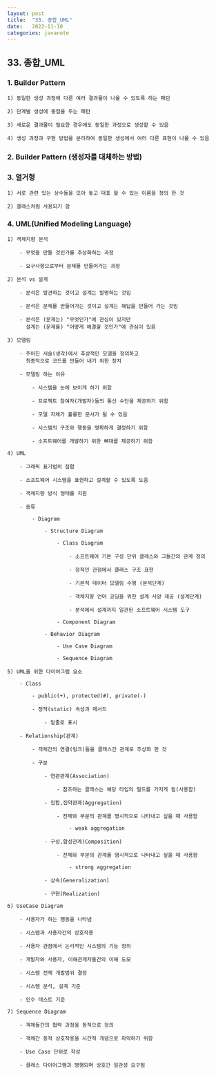 ```yaml
---
layout: post
title:  "33. 종합_UML"
date:   2022-11-10
categories: javanote
---
```


## 33. 종합_UML

### 1. Builder Pattern

    1) 동일한 생성 과정에 다른 여러 결과물이 나올 수 있도록 하는 패턴 

    2) 단계별 생성에 중점을 두는 패턴 

    3) 새로운 결과물이 필요한 경우에도 동일한 과정으로 생성할 수 있음 

    4) 생성 과정과 구현 방법을 분리하여 동일한 생성에서 여러 다른 표현이 나올 수 있음

### 2. Builder Pattern (생성자를 대체하는 방법)

### 3. 열거형 

    1) 서로 관련 있는 상수들을 모아 놓고 대표 할 수 있는 이름을 정의 한 것

    2) 클래스처럼 사용되기 함 

### 4. UML(Unified Modeling Language)

    1) 객체지향 분석 

        - 무엇을 만들 것인가를 추상화하는 과정 

        - 요구사항으로부터 문제를 만들어가는 과정 

    2) 분석 vs 설계

        - 분석은 발견하는 것이고 설계는 발명하는 것임 

        - 분석은 문제를 만들어가는 것이고 설계는 해답을 만들어 가는 것임

        - 분석은 (문제는) "무엇인가"에 관심이 있지만 
          설계는 (문제를) "어떻게 해결할 것인가"에 관심이 있음

    3) 모델링

        - 주어진 서술(생각)에서 추상적인 모델을 정의하고
          최종적으로 코드를 만들어 내기 위한 장치 

        - 모델링 하는 이유

            - 시스템을 눈에 보이게 하기 위함 

            - 프로젝트 참여자(개발자)들의 통신 수단을 제공하기 위함 

            - 모델 자체가 휼륭한 문서가 될 수 있음 

            - 시스템의 구조와 행동을 명확하게 결정하기 위함 

            - 소프트웨어를 개발하기 위한 뼈대를 제공하기 위함 

    4) UML 

        - 그래픽 표기법의 집합

        - 소프트웨어 시스템을 표현하고 설계할 수 있도록 도움

        - 객체지향 방식 형태를 지원

        - 종류
        
            - Diagram

                - Structure Diagram

                    - Class Diagram

                        - 소프트웨어 기본 구성 단위 클래스와 그들간의 관계 정의 

                        - 정적인 관점에서 클래스 구조 표현 

                        - 기본적 데이터 모델링 수행 (분석단계)

                        - 객체지향 언어 코딩을 위한 설계 사양 제공 (설계단계)

                        - 분석에서 설계까지 일관된 소프트웨어 시스템 도구 

                    - Component Diagram

                - Behavior Diagram

                    - Use Case Diagram

                    - Sequence Diagram

    5) UML을 위한 다이어그램 요소 

        - Class 

            - public(+), protected(#), private(-) 

            - 정적(static) 속성과 메서드 

                - 밑줄로 표시 

        - Relationship(관계)

            - 객체간의 연결(링크)들을 클래스간 관계로 추상화 한 것 

            - 구분 

                - 연관관계(Association)

                    - 참조하는 클래스는 해당 타입의 필드를 가지게 됨(사용함)

                - 집합,집약관계(Aggregation)

                    - 전체와 부분의 관계를 명시적으로 나타내고 싶을 때 사용함

                        - weak aggregation   

                - 구성,합성관계(Composition)

                    - 전체와 부분의 관계를 명시적으로 나타내고 싶을 때 사용함

                        - strong aggregation

                - 상속(Generalization)   

                - 구현(Realization)     

    6) UseCase Diagram

        - 사용자가 하는 행동을 나타냄 

        - 시스템과 사용자간의 상호작용

        - 사용자 관점에서 논리적인 시스템의 기능 정의 

        - 개발자와 사용자, 이해관계자들간의 이해 도모 

        - 시스템 전체 개발범위 결정 

        - 시스템 분석, 설계 기준 

        - 인수 테스트 기준 

    7) Sequence Diagram

        - 객체들간의 협력 과정을 동적으로 정의 

        - 객체간 동적 상호작용을 시간적 개념으로 파악하기 위함 

        - Use Case 단위로 작성 
        
        - 클래스 다이어그램과 병행되며 상호간 일관성 요구됨 
                
